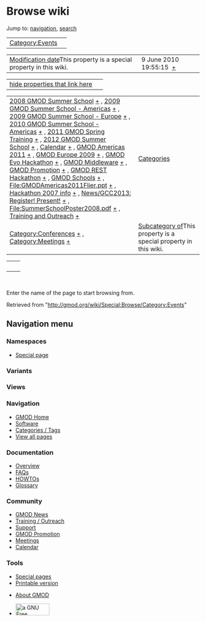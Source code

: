 <div id="mw-page-base" class="noprint">

</div>

<div id="mw-head-base" class="noprint">

</div>

<div id="content" class="mw-body" role="main">

<span id="top"></span>

<div id="mw-js-message" style="display:none;">

</div>



# <span dir="auto">Browse wiki</span>

<div id="bodyContent">

<div id="contentSub">

</div>

<div id="jump-to-nav" class="mw-jump">

Jump to: [navigation](#mw-navigation), [search](#p-search)

</div>

<div id="mw-content-text">

|                                                            |     |
|------------------------------------------------------------|-----|
| [Category:Events](/wiki/Category:Events "Category:Events") |     |

|  |  |
|----|----|
| <span class="smw-highlighter" data-type="1" state="inline" data-title="Property"><span class="smwbuiltin">[Modification date](/wiki/Property:Modification_date "Property:Modification date")</span><span class="smwttcontent">This property is a special property in this wiki.</span></span> | <span class="smwb-value">9 June 2010 19:55:15  <span class="smwsearch">[+](/wiki/Special:SearchByProperty/Modification-20date/9-20June-202010-2019:55:15 "Special:SearchByProperty/Modification-20date/9-20June-202010-2019:55:15")</span></span> |

<span id="smw_browse_incoming"></span>

|  |  |
|----|----|
| [hide properties that link here](/mediawiki/index.php?title=Special:Browse&offset=0&dir=out&article=Category%3AEvents)  |  |

|  |  |
|----|----|
| <span class="smwb-ivalue">[2008 GMOD Summer School](/wiki/2008_GMOD_Summer_School "2008 GMOD Summer School") <span class="smwbrowse">[+](/wiki/Special:Browse/2008-20GMOD-20Summer-20School "Special:Browse/2008-20GMOD-20Summer-20School")</span></span> , <span class="smwb-ivalue">[2009 GMOD Summer School - Americas](/wiki/2009_GMOD_Summer_School_-_Americas "2009 GMOD Summer School - Americas") <span class="smwbrowse">[+](/wiki/Special:Browse/2009-20GMOD-20Summer-20School-20-2D-20Americas "Special:Browse/2009-20GMOD-20Summer-20School-20-2D-20Americas")</span></span> , <span class="smwb-ivalue">[2009 GMOD Summer School - Europe](/wiki/2009_GMOD_Summer_School_-_Europe "2009 GMOD Summer School - Europe") <span class="smwbrowse">[+](/wiki/Special:Browse/2009-20GMOD-20Summer-20School-20-2D-20Europe "Special:Browse/2009-20GMOD-20Summer-20School-20-2D-20Europe")</span></span> , <span class="smwb-ivalue">[2010 GMOD Summer School - Americas](/wiki/2010_GMOD_Summer_School_-_Americas "2010 GMOD Summer School - Americas") <span class="smwbrowse">[+](/wiki/Special:Browse/2010-20GMOD-20Summer-20School-20-2D-20Americas "Special:Browse/2010-20GMOD-20Summer-20School-20-2D-20Americas")</span></span> , <span class="smwb-ivalue">[2011 GMOD Spring Training](/wiki/2011_GMOD_Spring_Training "2011 GMOD Spring Training") <span class="smwbrowse">[+](/wiki/Special:Browse/2011-20GMOD-20Spring-20Training "Special:Browse/2011-20GMOD-20Spring-20Training")</span></span> , <span class="smwb-ivalue">[2012 GMOD Summer School](/wiki/2012_GMOD_Summer_School "2012 GMOD Summer School") <span class="smwbrowse">[+](/wiki/Special:Browse/2012-20GMOD-20Summer-20School "Special:Browse/2012-20GMOD-20Summer-20School")</span></span> , <span class="smwb-ivalue">[Calendar](/wiki/Calendar "Calendar") <span class="smwbrowse">[+](/wiki/Special:Browse/Calendar "Special:Browse/Calendar")</span></span> , <span class="smwb-ivalue">[GMOD Americas 2011](/wiki/GMOD_Americas_2011 "GMOD Americas 2011") <span class="smwbrowse">[+](/wiki/Special:Browse/GMOD-20Americas-202011 "Special:Browse/GMOD-20Americas-202011")</span></span> , <span class="smwb-ivalue">[GMOD Europe 2009](/wiki/GMOD_Europe_2009 "GMOD Europe 2009") <span class="smwbrowse">[+](/wiki/Special:Browse/GMOD-20Europe-202009 "Special:Browse/GMOD-20Europe-202009")</span></span> , <span class="smwb-ivalue">[GMOD Evo Hackathon](/wiki/GMOD_Evo_Hackathon "GMOD Evo Hackathon") <span class="smwbrowse">[+](/wiki/Special:Browse/GMOD-20Evo-20Hackathon "Special:Browse/GMOD-20Evo-20Hackathon")</span></span> , <span class="smwb-ivalue">[GMOD Middleware](/wiki/GMOD_Middleware "GMOD Middleware") <span class="smwbrowse">[+](/wiki/Special:Browse/GMOD-20Middleware "Special:Browse/GMOD-20Middleware")</span></span> , <span class="smwb-ivalue">[GMOD Promotion](/wiki/GMOD_Promotion "GMOD Promotion") <span class="smwbrowse">[+](/wiki/Special:Browse/GMOD-20Promotion "Special:Browse/GMOD-20Promotion")</span></span> , <span class="smwb-ivalue">[GMOD REST Hackathon](/wiki/GMOD_REST_Hackathon "GMOD REST Hackathon") <span class="smwbrowse">[+](/wiki/Special:Browse/GMOD-20REST-20Hackathon "Special:Browse/GMOD-20REST-20Hackathon")</span></span> , <span class="smwb-ivalue">[GMOD Schools](/wiki/GMOD_Schools "GMOD Schools") <span class="smwbrowse">[+](/wiki/Special:Browse/GMOD-20Schools "Special:Browse/GMOD-20Schools")</span></span> , <span class="smwb-ivalue">[File:GMODAmericas2011Flier.ppt](/wiki/File:GMODAmericas2011Flier.ppt "File:GMODAmericas2011Flier.ppt") <span class="smwbrowse">[+](/wiki/Special:Browse/File:GMODAmericas2011Flier.ppt "Special:Browse/File:GMODAmericas2011Flier.ppt")</span></span> , <span class="smwb-ivalue">[Hackathon 2007 info](/wiki/Hackathon_2007_info "Hackathon 2007 info") <span class="smwbrowse">[+](/wiki/Special:Browse/Hackathon-202007-20info "Special:Browse/Hackathon-202007-20info")</span></span> , <span class="smwb-ivalue">[News/GCC2013: Register! Present!](/wiki/News/GCC2013:_Register!_Present! "News/GCC2013: Register! Present!") <span class="smwbrowse">[+](/wiki/Special:Browse/News-2FGCC2013:-20Register!-20Present! "Special:Browse/News-2FGCC2013:-20Register!-20Present!")</span></span> , <span class="smwb-ivalue">[File:SummerSchoolPoster2008.pdf](/wiki/File:SummerSchoolPoster2008.pdf "File:SummerSchoolPoster2008.pdf") <span class="smwbrowse">[+](/wiki/Special:Browse/File:SummerSchoolPoster2008.pdf "Special:Browse/File:SummerSchoolPoster2008.pdf")</span></span> , <span class="smwb-ivalue">[Training and Outreach](/wiki/Training_and_Outreach "Training and Outreach") <span class="smwbrowse">[+](/wiki/Special:Browse/Training-20and-20Outreach "Special:Browse/Training-20and-20Outreach")</span></span> | [Categories](/wiki/Special:Categories "Special:Categories") |
| <span class="smwb-ivalue">[Category:Conferences](/wiki/Category:Conferences "Category:Conferences") <span class="smwbrowse">[+](/wiki/Special:Browse/Category:Conferences "Special:Browse/Category:Conferences")</span></span> , <span class="smwb-ivalue">[Category:Meetings](/wiki/Category:Meetings "Category:Meetings") <span class="smwbrowse">[+](/wiki/Special:Browse/Category:Meetings "Special:Browse/Category:Meetings")</span></span> | <span class="smw-highlighter" data-type="1" state="inline" data-title="Property"><span class="smwbuiltin">[Subcategory of](/wiki/Property:Subcategory_of "Property:Subcategory of")</span><span class="smwttcontent">This property is a special property in this wiki.</span></span> |

|     |     |
|-----|-----|
|     |     |

 

Enter the name of the page to start browsing from.  

</div>

<div class="printfooter">

Retrieved from "<http://gmod.org/wiki/Special:Browse/Category:Events>"

</div>

<div id="catlinks" class="catlinks catlinks-allhidden">

</div>

<div class="visualClear">

</div>

</div>

</div>

<div id="mw-navigation">

## Navigation menu

<div id="mw-head">



<div id="left-navigation">

<div id="p-namespaces" class="vectorTabs" role="navigation"
aria-labelledby="p-namespaces-label">

### Namespaces

- <span id="ca-nstab-special">[Special
  page](/wiki/Special:Browse/Category:Events "This is a special page, you cannot edit the page itself")</span>

</div>

<div id="p-variants" class="vectorMenu emptyPortlet" role="navigation"
aria-labelledby="p-variants-label">

### 

### Variants[](#)

<div class="menu">

</div>

</div>

</div>

<div id="right-navigation">

<div id="p-views" class="vectorTabs emptyPortlet" role="navigation"
aria-labelledby="p-views-label">

### Views

</div>



</div>



</div>

</div>

</div>

<div id="mw-panel">

<div id="p-logo" role="banner">

<a href="/wiki/Main_Page"
style="background-image: url(http://gmod.org/images/GMOD-cogs.png);"
title="Visit the main page"></a>

</div>

<div id="p-Navigation" class="portal" role="navigation"
aria-labelledby="p-Navigation-label">

### Navigation

<div class="body">

- <span id="n-GMOD-Home">[GMOD Home](/wiki/Main_Page)</span>
- <span id="n-Software">[Software](/wiki/GMOD_Components)</span>
- <span id="n-Categories-.2F-Tags">[Categories /
  Tags](/wiki/Categories)</span>
- <span id="n-View-all-pages">[View all
  pages](/wiki/Special:AllPages)</span>

</div>

</div>

<div id="p-Documentation" class="portal" role="navigation"
aria-labelledby="p-Documentation-label">

### Documentation

<div class="body">

- <span id="n-Overview">[Overview](/wiki/Overview)</span>
- <span id="n-FAQs">[FAQs](/wiki/Category:FAQ)</span>
- <span id="n-HOWTOs">[HOWTOs](/wiki/Category:HOWTO)</span>
- <span id="n-Glossary">[Glossary](/wiki/Glossary)</span>

</div>

</div>

<div id="p-Community" class="portal" role="navigation"
aria-labelledby="p-Community-label">

### Community

<div class="body">

- <span id="n-GMOD-News">[GMOD News](/wiki/GMOD_News)</span>
- <span id="n-Training-.2F-Outreach">[Training /
  Outreach](/wiki/Training_and_Outreach)</span>
- <span id="n-Support">[Support](/wiki/Support)</span>
- <span id="n-GMOD-Promotion">[GMOD
  Promotion](/wiki/GMOD_Promotion)</span>
- <span id="n-Meetings">[Meetings](/wiki/Meetings)</span>
- <span id="n-Calendar">[Calendar](/wiki/Calendar)</span>

</div>

</div>

<div id="p-tb" class="portal" role="navigation"
aria-labelledby="p-tb-label">

### Tools

<div class="body">

- <span id="t-specialpages"><a href="/wiki/Special:SpecialPages" accesskey="q"
  title="A list of all special pages [q]">Special pages</a></span>
- <span id="t-print"><a
  href="/mediawiki/index.php?title=Special:Browse/Category:Events&amp;printable=yes"
  rel="alternate" accesskey="p"
  title="Printable version of this page [p]">Printable version</a></span>

</div>

</div>

</div>

</div>

<div id="footer" role="contentinfo">

- <span id="footer-places-about">[About
  GMOD](/wiki/GMOD:About "GMOD:About")</span>

<!-- -->

- <span id="footer-copyrightico">[<img src="http://www.gnu.org/graphics/gfdl-logo-small.png" width="88"
  height="31" alt="a GNU Free Documentation License" />](http://www.gnu.org/licenses/fdl-1.3.html)</span>


<div style="clear:both">

</div>

</div>
